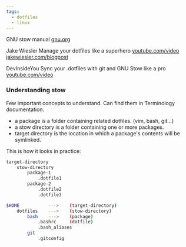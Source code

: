 ```yaml
---
tags:
  - dotfiles
  - linux
---
```


GNU stow manual
[gnu.org](https://www.gnu.org/software/stow/manual/)

Jake Wiesler
Manage your dotfiles like a superhero
[youtube.com/video](https://www.youtube.com/watch?v=FHuwzbpTTo0)
[jakewiesler.com/blogpost](https://www.jakewiesler.com/blog/managing-dotfiles)

DevInsideYou
Sync your .dotfiles with git and GNU Stow like a pro
[youtube.com/video](https://www.youtube.com/watch?v=CFzEuBGPPPg)

### Understanding stow

Few important concepts to understand. Can find them in Terminology documentation.  
- a package is a folder containing related dotfiles. (vim, bash, git...)
- a stow directory is a folder containing one or more packages.
- target directory is the location in which a package's contents will be symlinked.

This is how it looks in practice:
```sh
target-directory
    stow-directory
        package-1
            .dotfile1
        package-2
            .dotfile2
            .dotfile3

$HOME           --->    (target-directory)
    dotfiles    --->    (stow-directory)
        bash    --->    (package)
            .bashrc     (dotfile)
            .bash_aliases
        git
            .gitconfig
```


